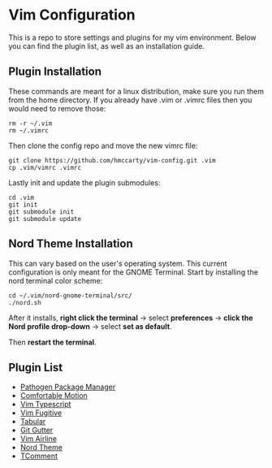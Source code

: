 # Vim Configuration
This is a repo to store settings and plugins for my vim environment. Below you can find the plugin list, as well as an installation guide. 

## Plugin Installation
These commands are meant for a linux distribution, make sure you run them from the home directory. 
If you already have .vim or .vimrc files then you would need to remove those: 
```
rm -r ~/.vim
rm ~/.vimrc
```
Then clone the config repo and move the new vimrc file: 
```
git clone https://github.com/hmccarty/vim-config.git .vim
cp .vim/vimrc .vimrc
```
Lastly init and update the plugin submodules:
```
cd .vim
git init
git submodule init
git submodule update
```
## Nord Theme Installation
This can vary based on the user's operating system. This current configuration is only meant for the GNOME Terminal. 
Start by installing the nord terminal color scheme: 
```
cd ~/.vim/nord-gnome-terminal/src/
./nord.sh
```
After it installs, **right click the terminal** -> select **preferences** -> **click the Nord profile drop-down** -> select **set as default**. 

Then **restart the terminal**. 

## Plugin List

* [Pathogen Package Manager](https://github.com/tpope/vim-pathogen)
* [Comfortable Motion](https://github.com/yuttie/comfortable-motion.vim)
* [Vim Typescript](https://github.com/leafgarland/typescript-vim)
* [Vim Fugitive](https://github.com/tpope/vim-fugitive)
* [Tabular](https://github.com/godlygeek/tabular)
* [Git Gutter](https://github.com/airblade/vim-gitgutter)
* [Vim Airline](https://github.com/vim-airline/vim-airline)
* [Nord Theme](https://www.nordtheme.com/)
* [TComment](https://github.com/tomtom/tcomment_vim)


